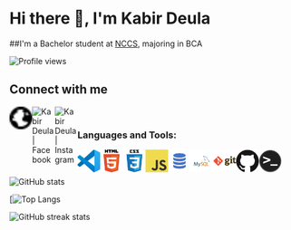 # Hi there 👋, I'm Kabir Deula

##I'm a Bachelor student at [NCCS](//nccs.edu.np), majoring in BCA



![Profile views](https://gpvc.arturio.dev/kabirdeula)  

## Connect with me
[<img align="left" alt="kabirdeula.com.np" width="40px" src="https://raw.githubusercontent.com/iconic/open-iconic/master/svg/globe.svg" />][website]
[<img align="left" alt="Kabir Deula | Facebook" width="40px" src="https://cdn.jsdelivr.net/npm/simple-icons@v3/icons/facebook.svg" />][facebook]
[<img align="left" alt="Kabir Deula | Instagram" width="40px" src="https://cdn.jsdelivr.net/npm/simple-icons@v3/icons/instagram.svg" />][instagram]

<br/>


### Languages and Tools:

<img align="left" alt="Visual Studio Code" width="40px" src="https://raw.githubusercontent.com/github/explore/80688e429a7d4ef2fca1e82350fe8e3517d3494d/topics/visual-studio-code/visual-studio-code.png" />
<img align="left" alt="HTML5" width="40px" src="https://raw.githubusercontent.com/github/explore/80688e429a7d4ef2fca1e82350fe8e3517d3494d/topics/html/html.png" />
<img align="left" alt="CSS3" width="40px" src="https://raw.githubusercontent.com/github/explore/80688e429a7d4ef2fca1e82350fe8e3517d3494d/topics/css/css.png" />
<img align="left" alt="JavaScript" width="40px" src="https://raw.githubusercontent.com/github/explore/80688e429a7d4ef2fca1e82350fe8e3517d3494d/topics/javascript/javascript.png" />
<img align="left" alt="SQL" width="40px" src="https://raw.githubusercontent.com/github/explore/80688e429a7d4ef2fca1e82350fe8e3517d3494d/topics/sql/sql.png" />
<img align="left" alt="MySQL" width="40px" src="https://raw.githubusercontent.com/github/explore/80688e429a7d4ef2fca1e82350fe8e3517d3494d/topics/mysql/mysql.png" />
<img align="left" alt="Git" width="40px" src="https://raw.githubusercontent.com/github/explore/80688e429a7d4ef2fca1e82350fe8e3517d3494d/topics/git/git.png" />
<img align="left" alt="GitHub" width="40px" src="https://raw.githubusercontent.com/github/explore/78df643247d429f6cc873026c0622819ad797942/topics/github/github.png" />
<img align="left" alt="Terminal" width="40px" src="https://raw.githubusercontent.com/github/explore/80688e429a7d4ef2fca1e82350fe8e3517d3494d/topics/terminal/terminal.png" />

<br/>
<br/>

![GitHub stats](https://github-readme-stats.vercel.app/api?username=kabirdeula&show_icons=true&theme=dark)  

[![Top Langs](https://github-readme-stats.vercel.app/api/top-langs/?username=kabirdeula&&theme=dark)

![GitHub streak stats](https://github-readme-streak-stats.herokuapp.com/?user=kabirdeula&theme=dark)  



[website]: https://kabirdeula.com.np
[facebook]: http://facebook.com/kabirdeula167
[instagram]: https://instagram.com/king_dragon2021/
